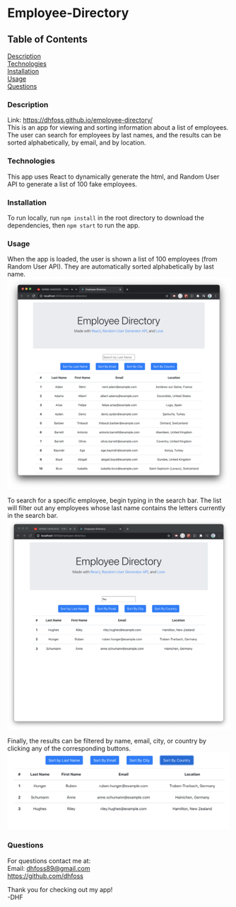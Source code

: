 # Employee-Directory

## Table of Contents
[Description](https://github.com/dhfoss/employee-directory/#description)  
[Technologies](https://github.com/dhfoss/employee-directory/#technologies)  
[Installation](https://github.com/dhfoss/employee-directory/#installation)  
[Usage](https://github.com/dhfoss/employee-directory/#usage)  
[Questions](https://github.com/dhfoss/employee-directory/#questions)

### Description
Link: https://dhfoss.github.io/employee-directory/  
This is an app for viewing and sorting information about a list of employees. The user can search for employees by last names, and the results can be sorted alphabetically, by email, and by location.

### Technologies
This app uses React to dynamically generate the html, and Random User API to generate a list of 100 fake employees.

### Installation
To run locally, run `npm install` in the root directory to download the dependencies, then `npm start` to run the app.

### Usage
When the app is loaded, the user is shown a list of 100 employees (from Random User API). They are automatically sorted alphabetically by last name.  
![Full-List](/screen-shots/01-Full-List.png?raw=true "Cache")

To search for a specific employee, begin typing in the search bar. The list will filter out any employees whose last name contains the letters currently in the search bar.  
![Search Bar](/screen-shots/02-Searchbar.png?raw=true "Cache")

Finally, the results can be filtered by name, email, city, or country by clicking any of the corresponding buttons.  
![Buttons](/screen-shots/03-Buttons.png?raw=true "Cache")

### Questions
For questions contact me at:  
Email: dhfoss89@gmail.com  
https://github.com/dhfoss

Thank you for checking out my app!  
-DHF
